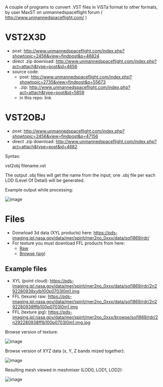 A couple of programs to convert .VST files in ViSTa format to other formats, by user MaxST on  unmannedspaceflight forum ( http://www.unmannedspaceflight.com/ )

# VST2X3D
- post: http://www.unmannedspaceflight.com/index.php?showtopic=2456&view=findpost&p=46824
- direct .zip download: http://www.unmannedspaceflight.com/index.php?act=attach&type=post&id=4656
- source code: 
    - post: http://www.unmannedspaceflight.com/index.php?showtopic=2735&view=findpost&p=55673
    - .zip: http://www.unmannedspaceflight.com/index.php?act=attach&type=post&id=5859
    - in this repo: link

# VST2OBJ

- post: http://www.unmannedspaceflight.com/index.php?showtopic=2456&view=findpost&p=47156
- direct .zip download: http://www.unmannedspaceflight.com/index.php?act=attach&type=post&id=4682

Syntax:

vst2obj filename.vst

The output .obj files will get the name from the input; one .obj file per each LOD (Level Of Detail) will be generated.

Example output while processing:

![image](https://user-images.githubusercontent.com/1620953/175543027-276a8750-5ada-4747-b340-4f2c958eb1e5.png)


# Files
- Donwload 3d data (XYL products) here:  https://pds-imaging.jpl.nasa.gov/data/mer/spirit/mer2no_0xxx/data/sol1869/rdr/
- For texture you must download FFL products from here:
    - [Raw](https://pds-imaging.jpl.nasa.gov/data/mer/spirit/mer2no_0xxx/data/sol1869/rdr/)
    - [Browse (jpg)](https://pds-imaging.jpl.nasa.gov/data/mer/spirit/mer2no_0xxx/browse/sol1869/rdr/)
    
 ## Example files
 - XYL (point cloud): https://pds-imaging.jpl.nasa.gov/data/mer/spirit/mer2no_0xxx/data/sol1869/rdr/2n292280938xylb100p0703l0m1.img
 - FFL (texure) raw: https://pds-imaging.jpl.nasa.gov/data/mer/spirit/mer2no_0xxx/data/sol1869/rdr/2n292280938fflb100p0703l0m1.img
 - FFL (texture jpg): https://pds-imaging.jpl.nasa.gov/data/mer/spirit/mer2no_0xxx/browse/sol1869/rdr/2n292280938fflb100p0703l0m1.img.jpg


Browse version of texture:

![image](https://user-images.githubusercontent.com/1620953/175541373-1d783c3b-33f6-43b1-a9e2-732009358bf4.png)


Browse version of XYZ data (x, Y, Z bands mized together):

![image](https://user-images.githubusercontent.com/1620953/175541431-d24d22bd-f845-4ce9-b37c-499b92e01b22.png)

Resulting mesh viewed in meshmixer (LOD0, LOD1, LOD2):

![image](https://user-images.githubusercontent.com/1620953/175543720-6eab9735-9ad5-425f-8af8-78336f2a6f42.png)
